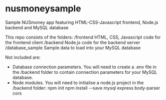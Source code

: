 # nusmoneysample
Sample NUSmoney app featuring HTML-CSS-Javascript frontend, Node.js backend and MySQL database

This repo consists of the folders:
/frontend         HTML, CSS, Javascript code for the frontend client
/backend          Node.js code for the backend server
/database_sample  Sample data to load into your MySQL database

Not included are:
- Database connection parameters. You will need to create a .env file in the /backend folder to contain connection parameters for your MySQL database.
- Node modules. You will need to initialise a node.js project in the /backend folder:
        npm init
        npm install --save mysql express body-parser cors
        
